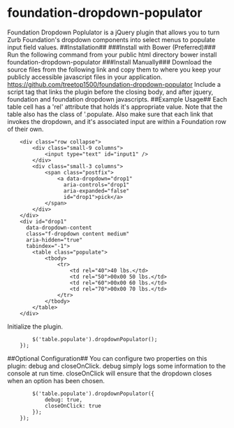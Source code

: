 # foundation-dropdown-populator
Foundation Dropdown Poplulator is a jQuery plugin that allows you to turn Zurb Foundation's dropdown components into select menus to populate input field values.
##Installation##
###Install with Bower (Preferred)###
Run the following command from your public html directory
    bower install foundation-dropdown-populator
###Install Manually###
Download the source files from the following link and copy them to where you keep your publicly accessible javascript files in your application.
https://github.com/treetop1500/foundation-dropdown-populator
Include a script tag that links the plugin before the closing body, and after jquery, foundation and foundation dropdown javascripts.
    <script type='text/javascript' src='/js/jquery.jquery.foundation-dropdown-populator/js/jquery.foundation-dropdown-populator.min.js'></script>
##Example Usage##
Each table cell has a 'rel' attribute that holds it's appropriate value. Note that the table also has the class of '.populate. Also make sure that each link that invokes the dropdown, and it's associated input are within a Foundation row of their own.
```
    <div class="row collapse">
        <div class="small-9 columns">
            <input type="text" id="input1" />
        </div>
        <div class="small-3 columns">
            <span class="postfix">
                <a data-dropdown="drop1"
                  aria-controls="drop1"
                  aria-expanded="false"
                  id="drop1">pick</a>
            </span>
        </div>
    </div>
    <div id="drop1"
      data-dropdown-content
      class="f-dropdown content medium"
      aria-hidden="true"
      tabindex="-1">
        <table class="populate">
            <tbody>
                <tr>
                    <td rel="40">40 lbs.</td>
                    <td rel="50">00x00 50 lbs.</td>
                    <td rel="60">00x00 60 lbs.</td>
                    <td rel="70">00x00 70 lbs.</td>
                </tr>
            </tbody>
        </table>
    </div>
```
Initialize the plugin.
```    $(document).ready(function() {
        $('table.populate').dropdownPopulator();
    });
```

##Optional Configuration##
You can configure two properties on this plugin: debug and closeOnClick.  debug simply logs some information to the console at run time. closeOnClick will ensure that the dropdown closes when an option has been chosen.
```    $(document).ready(function() {
        $('table.populate').dropdownPopulator({
            debug: true,
            closeOnClick: true
        });
    });
```
